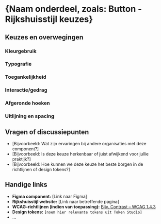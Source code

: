 # {Naam onderdeel, zoals: Button - Rijkshuisstijl keuzes}

## Keuzes en overwegingen

<!---
Noteer hier per onderwerp welke ontwerpkeuze is gemaakt, waarom deze keuze is gemaakt, én op basis van welke informatie of bron (zoals onderzoek, huisstijl of WCAG-richtlijnen).
Gebruik de onderstaande structuur en voeg onderwerpen toe die relevant zijn, zoals kleurgebruik, focusstijl of afgeronde hoeken. Combineer de keuze, de reden en eventuele onderbouwing in één korte alinea per punt.
-->

### Kleurgebruik

<!-- Welke kleur is gebruikt? Voldoet deze aan WCAG? Afwijking toegepast? -->

### Typografie

<!-- Welke tekstgrootte is gekozen? Valt dit onder “grote tekst”? Is het schaalbaar? -->

### Toegankelijkheid

<!-- Hoe is met contrast, focus, leesbaarheid etc. rekening gehouden? -->

### Interactie/gedrag

<!-- Wat gebeurt er bij hover/focus/active? Afwijkingen van huisstijl? -->

### Afgeronde hoeken

<!-- Wat is de border-radius (bijv. 4px, 8px)? Komt dit overeen met huisstijl of tokens? Waarom is voor deze vorm gekozen? Heeft het invloed op herkenbaarheid of gebruiksvriendelijkheid? -->

### Uitlijning en spacing

<!-- Welke paddings zijn gebruikt? Hoe is gekozen voor uitlijning (links, gecentreerd)? Wat is de visuele of functionele reden hiervoor? Zijn hier tokens voor gebruikt? -->

<!--- Voeg hier gerust extra regels toe voor onderwerpen zoals: iconen, font-weight, padding etc. -->

## Vragen of discussiepunten

- [Bijvoorbeeld: Wat zijn ervaringen bij andere organisaties met deze component?]
- [Bijvoorbeeld: Is deze keuze herkenbaar of juist afwijkend voor jullie praktijk?]
- [Bijvoorbeeld: Hoe kunnen we deze keuze het beste borgen in de richtlijnen of design tokens?]

## Handige links

- **Figma component:** [Link naar Figma]
- **Rijkshuisstijl website:** [Link naar betreffende pagina]
- **WCAG-richtlijnen (indien van toepassing):** [Bijv. Contrast – WCAG 1.4.3](https://www.w3.org/WAI/WCAG21/Understanding/contrast-minimum.html)
- **Design tokens:** `[noem hier relevante tokens uit Token Studio]`
- ...
